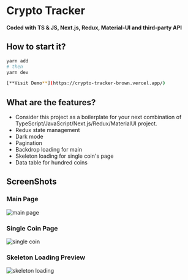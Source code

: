# Crypto Tracker

**Coded with TS & JS, Next.js, Redux, Material-UI and third-party API**
## How to start it?

```bash
yarn add
# then
yarn dev
```

```bash
[**Visit Demo**](https://crypto-tracker-brown.vercel.app/)
```

## What are the features?

* Consider this project as a boilerplate for your next combination of TypeScript/JavaScript/Next.js/Redux/MaterialUI project.
* Redux state management
* Dark mode
* Pagination
* Backdrop loading for main
* Skeleton loading for single coin's page
* Data table for hundred coins


## ScreenShots

### Main Page
![main page](https://user-images.githubusercontent.com/64346646/118261423-c6668b00-b4c8-11eb-962e-ff7922ffcf1a.png)

### Single Coin Page
![single coin](https://user-images.githubusercontent.com/64346646/118261441-ccf50280-b4c8-11eb-9b73-9eed9633b144.png)

### Skeleton Loading Preview
![skeleton loading](https://user-images.githubusercontent.com/64346646/118261451-cfeff300-b4c8-11eb-9d5e-58b4b8bf8110.png)
